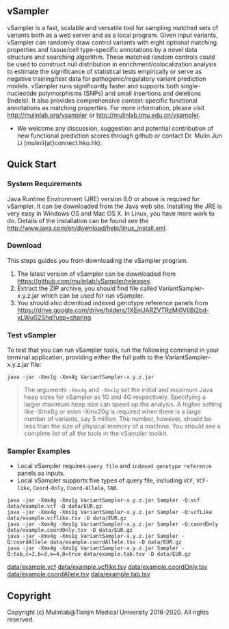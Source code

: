 ## vSampler
   vSampler is a fast, scalable and versatile tool for sampling matched sets of variants both as a web server and as a local program. Given input variants, vSampler can randomly draw control variants with eight optional matching properties and tissue/cell type-specific annotations by a novel data structure and searching algorithm. These matched random controls could be used to construct null distribution in enrichment/colocalization analysis to estimate the significance of statistical tests empirically or serve as negative training/test data for pathogenic/regulatory variant prediction models. vSampler runs significantly faster and supports both single-nucleotide polymorphisms (SNPs) and small insertions and deletions (Indels). It also provides comprehensive context-specific functional annotations as matching properties. For more information, please visit http://mulinlab.org/vsampler or http://mulinlab.tmu.edu.cn/vsampler.
   
   - We welcome any discussion, suggestion and potential contribution of new functional prediction scores through github or contact Dr. Mulin Jun Li (mulinli{at}connect.hku.hk). 

## Quick Start
### System Requirements
   Java Runtime Environment (JRE) version 8.0 or above is required for vSampler. It can be downloaded from the Java web site. Installing the JRE is very easy in Windows OS and Mac OS X. In Linux, you have more work to do. Details of the installation can be found see the http://www.java.com/en/download/help/linux_install.xml.
   
### Download   
This steps guides you from downloading the vSampler program.
1. The latest version of vSampler can be downloaded from https://github.com/mulinlab/vSampler/releases. 
2. Extract the ZIP archive, you should find file called VariantSampler-x.y.z.jar which can be used for run vSampler.
3. You should also download indexed genotype reference panels from https://drive.google.com/drive/folders/1XEnUARZVTRzMj0VIIBi2bd-xLWuG2Shq?usp=sharing

### Test vSampler
To test that you can run vSampler tools, run the following command in your terminal application, providing either the full path to the VariantSampler-x.y.z.jar file:

```shell
java -jar -Xms1g -Xmx4g VariantSampler-x.y.z.jar
```

> The arguments `-Xmx4g` and `-Xms1g` set the initial and maximum Java heap sizes for vSampler as 1G and 4G respectively. Specifying a larger maximum heap size can speed up the analysis. A higher setting like -Xmx8g or even -Xmx20g is required when there is a large number of variants, say 5 million. The number, however, should be less than the size of physical memory of a machine. 
You should see a complete list of all the tools in the vSampler toolkit. 

### Sampler Examples
* Local vSampler requires `query file` and `indexed genotype reference` panels as inputs.
* Local vSampler supports five types of query file, including `VCF`, `VCF-like`, `Coord-Only`, `Coord-Allele`, `TAB`. 

```shell
java -jar -Xmx4g -Xms1g VariantSampler-x.y.z.jar Sampler -Q:vcf data/example.vcf -D data/EUR.gz
java -jar -Xmx4g -Xms1g VariantSampler-x.y.z.jar Sampler -Q:vcfLike data/example.vcflike.tsv -D data/EUR.gz
java -jar -Xmx4g -Xms1g VariantSampler-x.y.z.jar Sampler -Q:coordOnly data/example.coordOnly.tsv -D data/EUR.gz
java -jar -Xmx4g -Xms1g VariantSampler-x.y.z.jar Sampler -Q:coordAllele data/example.coordAllele.tsv -D data/EUR.gz
java -jar -Xmx4g -Xms1g VariantSampler-x.y.z.jar Sampler -Q:tab,c=2,b=3,e=4,0=true data/example.tab.tsv -D data/EUR.gz
```
[data/example.vcf](https://github.com/mulinlab/vSampler/blob/master/src/test/resources/data/example.vcf)
[data/example.vcflike.tsv](https://github.com/mulinlab/vSampler/blob/master/src/test/resources/data/example.vcflike.tsv)
[data/example.coordOnly.tsv](https://github.com/mulinlab/vSampler/blob/master/src/test/resources/data/example.coordOnly.tsv)
[data/example.coordAllele.tsv](https://github.com/mulinlab/vSampler/blob/master/src/test/resources/data/example.coordAllele.tsv)
[data/example.tab.tsv](https://github.com/mulinlab/vSampler/blob/master/src/test/resources/data/example.tab.tsv)

## Copyright
Copyright (c) Mulinlab@Tianjin Medical University 2016-2020. All rights reserved.
